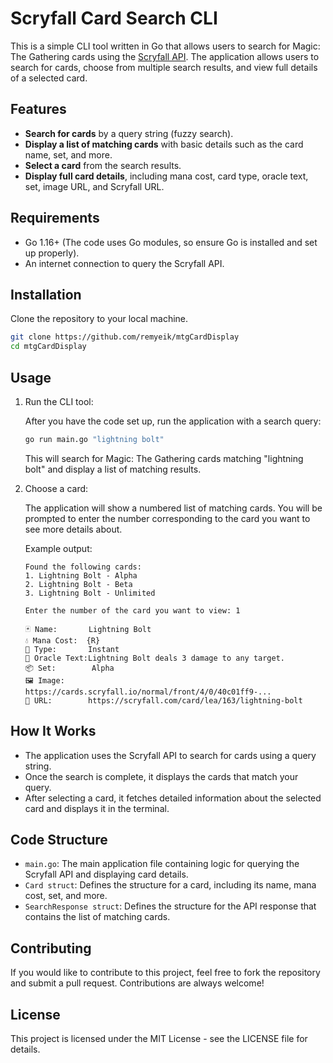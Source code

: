 # Scryfall Card Search CLI

This is a simple CLI tool written in Go that allows users to search for Magic: The Gathering cards using the [Scryfall API](https://scryfall.com/docs/api). The application allows users to search for cards, choose from multiple search results, and view full details of a selected card.

## Features

- **Search for cards** by a query string (fuzzy search).
- **Display a list of matching cards** with basic details such as the card name, set, and more.
- **Select a card** from the search results.
- **Display full card details**, including mana cost, card type, oracle text, set, image URL, and Scryfall URL.

## Requirements

- Go 1.16+ (The code uses Go modules, so ensure Go is installed and set up properly).
- An internet connection to query the Scryfall API.

## Installation

Clone the repository to your local machine.

```bash
git clone https://github.com/remyeik/mtgCardDisplay
cd mtgCardDisplay
```

## Usage

1. Run the CLI tool:

   After you have the code set up, run the application with a search query:

   ```bash
   go run main.go "lightning bolt"
   ```

   This will search for Magic: The Gathering cards matching "lightning bolt" and display a list of matching results.

2. Choose a card:

   The application will show a numbered list of matching cards. You will be prompted to enter the number corresponding to the card you want to see more details about.

   Example output:

   ```
   Found the following cards:
   1. Lightning Bolt - Alpha
   2. Lightning Bolt - Beta
   3. Lightning Bolt - Unlimited

   Enter the number of the card you want to view: 1

   🃏 Name:       Lightning Bolt
   💧 Mana Cost:  {R}
   📜 Type:       Instant
   📖 Oracle Text:Lightning Bolt deals 3 damage to any target.
   📦 Set:        Alpha
   🖼️ Image:      https://cards.scryfall.io/normal/front/4/0/40c01ff9-...
   🔗 URL:        https://scryfall.com/card/lea/163/lightning-bolt
   ```

## How It Works

- The application uses the Scryfall API to search for cards using a query string.
- Once the search is complete, it displays the cards that match your query.
- After selecting a card, it fetches detailed information about the selected card and displays it in the terminal.

## Code Structure

- `main.go`: The main application file containing logic for querying the Scryfall API and displaying card details.
- `Card struct`: Defines the structure for a card, including its name, mana cost, set, and more.
- `SearchResponse struct`: Defines the structure for the API response that contains the list of matching cards.

## Contributing

If you would like to contribute to this project, feel free to fork the repository and submit a pull request. Contributions are always welcome!

## License

This project is licensed under the MIT License - see the LICENSE file for details.
